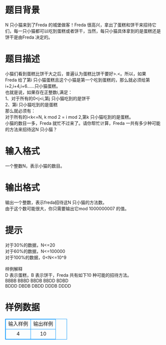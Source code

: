 # 

 
 # 题目背景 
N&nbsp;只小猫来到了Freda&nbsp;的城堡做客！Freda&nbsp;很高兴，拿出了蛋糕和饼干来招待它们，每一只小猫都可以吃到蛋糕或者饼干，当然，每只小猫具体拿到的是蛋糕还是饼干是由Freda&nbsp;决定的。<br> 

 
 # 题目描述 
小猫们看到蛋糕比饼干大之后，普遍认为蛋糕比饼干要好&gt;.&lt;。所以，如果Freda&nbsp;给了第i&nbsp;只小猫蛋糕且这个小猫是第一个吃到蛋糕的，那么就必须给第i+2,i+4,i+6......只小猫蛋糕。<br>也就是说，如果存在正整数i,满足：<br>1、对于所有的0&lt;j&lt;i,第j&nbsp;只小猫吃到的是饼干<br>2、第i&nbsp;只小猫吃到的是蛋糕<br>那么就必须有：<br>对于所有的i&lt;k&lt;=N,&nbsp;k&nbsp;mod&nbsp;2&nbsp;=&nbsp;i&nbsp;mod&nbsp;2,第k&nbsp;只小猫吃到的是蛋糕。<br>小猫的数目一多，Freda&nbsp;就忙不过来了。请你帮忙计算，Freda&nbsp;一共有多少种可能的方法来招待这N&nbsp;只小猫？<br> 

 
 # 输入格式 
一个整数N，表示小猫的数目。<br> 

 
 # 输出格式 
输出一个整数，表示freda招待这N&nbsp;只小猫的方法数。<br>由于这个数可能很大，你只需要输出它mod&nbsp;1000000007&nbsp;的值。<br> 

 
 # 提示 
对于30%的数据，N&lt;=20<br>对于60%的数据，N&lt;=100000<br>对于100%的数据，0&lt;N&lt;=10^9<br><br>样例解释<br>D&nbsp;表示蛋糕，B&nbsp;表示饼干，Freda&nbsp;共有如下10&nbsp;种可能的招待方法。<br>BBBB&nbsp;BBBD&nbsp;BBDB&nbsp;BBDD&nbsp;BDBD<br>BDDD&nbsp;DBDB&nbsp;DBDD&nbsp;DDDB&nbsp;DDDD<br> 
# 样例数据
<style>
        table,table tr th, table tr td { border:1px solid #0094ff; }
        table { width: 200px; min-height: 25px; line-height: 25px; text-align: center; border-collapse: collapse;}   
    </style>
<table>
	<tr>
		<td>输入样例</td>
		<td>输出样例</td>
	</tr>
<tr><td>4
</td><td>10
</td></tr></table>
